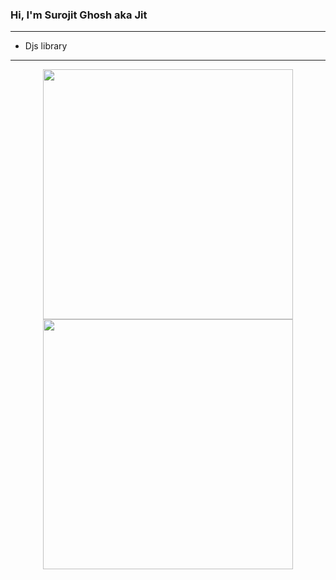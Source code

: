 ### Hi, I'm Surojit Ghosh aka Jit

---

- Djs library

---

<div align="center">
  <img src="https://github-readme-stats.vercel.app/api?username=iamsurojit&show_icons=true&theme=radical&count_private=true"width="400" >
  <img src="https://github-readme-stats.vercel.app/api/top-langs/?username=iamsurojit&layout=compact" width="400">
</div>
